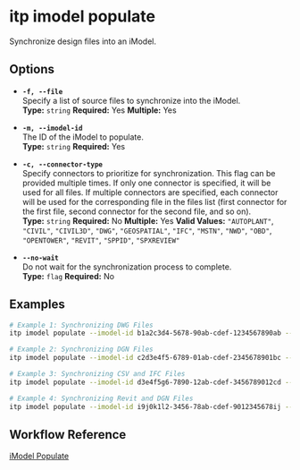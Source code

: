 # itp imodel populate

Synchronize design files into an iModel.

## Options

- **`-f, --file`**  
  Specify a list of source files to synchronize into the iModel.  
  **Type:** `string` **Required:** Yes **Multiple:** Yes

- **`-m, --imodel-id`**  
  The ID of the iModel to populate.  
  **Type:** `string` **Required:** Yes

- **`-c, --connector-type`**  
  Specify connectors to prioritize for synchronization. This flag can be provided multiple times. If only one connector is specified, it will be used for all files. If multiple connectors are specified, each connector will be used for the corresponding file in the files list (first connector for the first file, second connector for the second file, and so on).  
  **Type:** `string` **Required:** No **Multiple:** Yes 
  **Valid Values:** `"AUTOPLANT"`, `"CIVIL"`, `"CIVIL3D"`, `"DWG"`, `"GEOSPATIAL"`, `"IFC"`, `"MSTN"`, `"NWD"`, `"OBD"`, `"OPENTOWER"`, `"REVIT"`, `"SPPID"`, `"SPXREVIEW"`

- **`--no-wait`**  
  Do not wait for the synchronization process to complete.  
  **Type:** `flag` **Required:** No

## Examples

```bash
# Example 1: Synchronizing DWG Files
itp imodel populate --imodel-id b1a2c3d4-5678-90ab-cdef-1234567890ab --file file1.dwg --connector-type DWG --file file2.dwg --connector-type DWG

# Example 2: Synchronizing DGN Files
itp imodel populate --imodel-id c2d3e4f5-6789-01ab-cdef-2345678901bc --file site1.dgn --connector-type CIVIL --file structure2.dgn --connector-type CIVIL

# Example 3: Synchronizing CSV and IFC Files
itp imodel populate --imodel-id d3e4f5g6-7890-12ab-cdef-3456789012cd --file data1.csv --file data2.csv --file model.ifc

# Example 4: Synchronizing Revit and DGN Files
itp imodel populate --imodel-id i9j0k1l2-3456-78ab-cdef-9012345678ij --file model.rvt --file design.dgn
```

## Workflow Reference

[iModel Populate](/docs/command-workflows/imodel-populate)